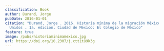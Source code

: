 ```yaml
---
classification: Book
author: Durand, Jorge
pubDate: 2016-01-01
citation: "Durand, Jorge . 2016. Historia mínima de la migración México-Estados
  Unidos . 1a. edición. Ciudad de México: El Colegio de México"
feature: true
image: /pubs/historiaminimamexico.jpg
url: https://doi.org/10.2307/j.ctt1t89k3g
---
```

